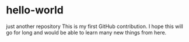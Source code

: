# hello-world
just another repository
This is my first GitHub contribution. I hope this will go for long and would be able to learn many new things from here.
